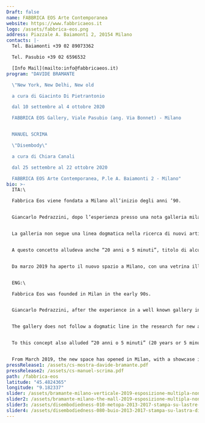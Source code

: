 ```yaml
---
Draft: false
name: FABBRICA EOS Arte Contemporanea
website: https://www.fabbricaeos.it
logo: /assets/fabbrica-eos.png
address: Piazzale A. Baiamonti 2, 20154 Milano
contacts: |-
  Tel. Baiamonti +39 02 89073362

  Tel. Pasubio +39 02 6596532

  [Info Mail](mailto:info@fabbricaeos.it)
program: "DAVIDE BRAMANTE

  \"New York, New Delhi, New old

  a cura di Giacinto Di Pietrantonio

  dal 10 settembre al 4 ottobre 2020

  FABBRICA EOS Gallery, Viale Pasubio (ang. Via Bonnet) - Milano


  MANUEL SCRIMA

  \"Disembody\"

  a cura di Chiara Canali

  dal 25 settembre al 22 ottobre 2020

  FABBRICA EOS Arte Contemporanea, P.le A. Baiamonti 2 - Milano"
bio: >-
  ITA:\

  Fabbrica Eos viene fondata a Milano all’inizio degli anni ’90.


  Giancarlo Pedrazzini, dopo l’esperienza presso una nota galleria milanese (Studio Marconi), intraprende il percorso autonomo nell’intento di promuovere gli artisti all’esordio guidato dall’ istintuale teoria dell’importanza dell’ ‘incontro’ e dalla convinzione che l’arte arrivi ad uno stadio maturo grazie alla complicità e allo scambio tra gallerista e artista.


  La galleria non segue una linea dogmatica nella ricerca di nuovi artisti, piuttosto un’idea: “l’Arte è 5 minuti più avanti da adesso”.


  A questo concetto alludeva anche “20 anni o 5 minuti”, titolo di alcune esposizioni del 2013 con cui la galleria ha celebrato due decenni di attività: le mostre presentavano opere più e meno recenti di tutti gli artisti scoperti nel tempo e suggerivano riflessioni e letture trasversali sull’evoluzione dei vari percorsi. Fabbrica Eos ha infatti il piacere di aprire il curriculum mostre di numerosi artisti ancora attivi nel panorama dell’arte contemporanea.


  Da marzo 2019 ha aperto il nuovo spazio a Milano, con una vetrina illuminata fino a sera dove si alternano mostre personali e collettive, di fronte alla sede di Fondazione Feltrinelli e Microsoft in uno dei quartieri più in crescita della città.


  ENG:\

  Fabbrica Eos was founded in Milan in the early 90s.


  Giancarlo Pedrazzini, after the experience in a well known gallery in Milan (Studio Marconi), undertakes the independent path in order to promote the artists at their debut guided by the instinctual theory of the importance of the "meeting" and by the belief that art achieve a mature stage thanks to the complicity and exchange between the gallery owner and the artist.


  The gallery does not follow a dogmatic line in the research for new artists, rather an idea: "Art is 5 minutes ahead from now".


  To this concept also alluded “20 anni o 5 minuti” (20 years or 5 minutes), the title of some exhibitions in 2013 with which the gallery celebrated two decades of activity: the exhibitions presented more and less recent works by all the artists discovered over time and suggested considerations and across-the-board readings on the evolution of the various artistic career. Fabbrica Eos is indeed pleased to open the exhibition curriculum of many artists still active in the contemporary art scenario.


  From March 2019, the new space has opened in Milan, with a showcase illuminated until the evening where solo show and group exhibitions alternate, in front of Feltrinelli Foundation and Microsoft headquarters in one of the most growing district in the city.
pressRelease1: /assets/cs-mostra-davide-bramante.pdf
pressRelease2: /assets/cs-manuel-scrima.pdf
path: /fabbrica-eos
latitude: "45.4824365"
longitude: "9.182337"
slider: /assets/bramante-milano-verticale-2019-esposizione-multipla-non-digitale-cm.-180x120.jpg
slider2: /assets/bramante-milano-the-mall-2019-esposizione-multipla-non-digitale-cm.-70x100.jpg
slider3: /assets/disembodiedness-010-metopa-2013-2017-stampa-su-lastre-di-vetro-100x100cm.jpg
slider4: /assets/disembodiedness-080-buio-2013-2017-stampa-su-lastra-di-vetro-e-lastra-di-plexiglass-bianco-opalino-100x100cm.jpg
---
```

